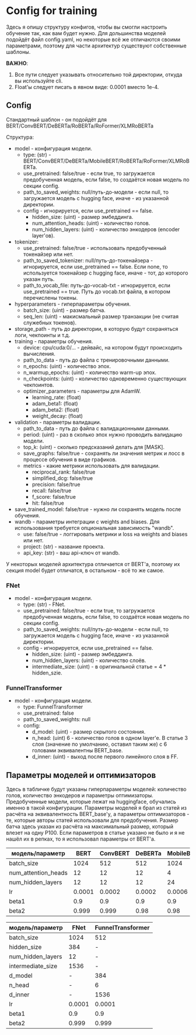 # Config for training

Здесь я опишу структуру конфигов, чтобы вы смогли настроить обучение так, как вам будет нужно.
Для дольшинства моделей подойдёт файл config.yaml, но некоторые всё же отличаются своими параметрами, поэтому для части архитектур существуют собственные шаблоны.

**ВАЖНО**:
1. Все пути следует указывать относительно той директории, откуда вы используйте cli.
2. Float'ы следует писать в явном виде: 0.0001 вместо 1e-4.

## Config

Стандартный шаблон - он подойдёт для BERT/ConvBERT/DeBERTa/RoBERTa/RoFormer/XLMRoBERTa

Структура:

- model - конфигурация модели.
  - type: (str) - BERT/ConvBERT/DeBERTa/MobileBERT/RoBERTa/RoFormer/XLMRoBERTa.
  - use_pretrained: false/true - если true, то загружается предобученная модель, если false, то создаётся новая модель по секции config.
  - path_to_saved_weights: null/путь-до-модели - если null, то загружается модель с hugging face, иначе - из указанной          директории.
  - config - игнорируется, если use_pretrained == false.
    - hidden_size: (uint) - размер эмбеддинга.
    - num_attention_heads: (uint) - количество голов.
    - num_hidden_layers: (uint) - количество энкодеров (encoder layer'ов).
- tokenizer:
  - use_pretrained: false/true - использовать предобученный токенайзер или нет.
  - path_to_saved_tokenizer: null/путь-до-токенайзера - игнорируется, если use_pretrained == false. Если none, то используется токенайзер с hugging face, иначе - тот, до которого указан путь.
  - path_to_vocab_file: путь-до-vocab-txt - игнорируется, если use_pretrained == true. Путь до vocab.txt файла, в котором перечислены токены.
- hyperparameters - гиперпараметры обучения.
  - batch_size: (uint) - размер батча.
  - seq_len: (uint) - макисмальный размер транзакции (не считая служебных токенов).
- storage_path - путь до директории, в которую будут сохраняться логи, чекпоинты и т.д.
- training - параметры обучения.
  - device: cpu/cuda:0/... - дейвайс, на котором будут происходить вычисления.
  - path_to_data - путь до файла с тренировочными данными.
  - n_epochs: (uint) - количество эпох.
  - n_warmup_epochs: (uint) - количество warm-up эпох.
  - n_checkpoints: (uint) - количество одновременно существующих чекпоинтов.
  - optimizer_parameters - параметры для AdamW.
    - learning_rate: (float)
    - adam_beta1: (float)
    - adam_beta2: (float)
    - weight_decay: (float)
- validation - параметры валидации.
  - path_to_data - путь до файла с валидационными данными.
  - period: (uint) - раз в сколько эпох нужно проводить валидацию модели. 
  - top_k: (uint) - сколько предсказаний делать для [MASK]. 
  - save_graphs: false/true - сохранять ли значения метрик и лосс в процессе обучения в виде графиков.
  - metrics - какие метрики использовать для валидации.
    - reciprocal_rank: false/true
    - simplified_dcg: false/true
    - precision: false/true
    - recall: false/true
    - f_score: false/true
    - hit: false/true
- save_trained_model: false/true - нужно ли сохранять модель после обучения.
- wandb - параметры интеграции с weights and biases. Для использования требуется опциональная зависимость "wandb".
  - use: false/true - логгировать метрики и loss на weights and biases или нет.
  - project: (str) - название проекта.
  - api_key: (str) - ваш api-ключ от wandb.

У некоторых моделей архитектура отличается от BERT'a, поэтому их секция model будет отличатся, в остальном - всё то же самое.

### FNet

- model - конфигурация модели.
  - type: (str) - FNet.
  - use_pretrained: false/true - если true, то загружается предобученная модель, если false, то создаётся новая модель по секции config. 
  - path_to_saved_weights: null/путь-до-модели - если null, то загружается модель с hugging face, иначе - из указанной          директории.
  - config - игнорируется, если use_pretrained == false.
    - hidden_size: (uint) - размер эмбеддинга.
    - num_hidden_layers: (uint) - количество слоёв.
    - intermediate_size: (uint) - в оригинальной статье = 4 * hidden_szie.

### FunnelTransformer

- model - конфигурация модели.
  - type: FunnelTransformer
  - use_pretrained: false
  - path_to_saved_weights: null
  - config:
    - d_model: (uint) - размер скрытого состояния.
    - n_head: (uint) 6 - количество голов в одном layer'e. В статье 3 слоя (значение по умолчанию, оставил таким же) с 6 головами эквивалентны BERT_base.
    - d_inner: (uint) - выход после первого линейного слоя в FF.

## Параметры моделей и оптимизаторов

Здесь в табличке будут указаны гиперпараметры моделей: количество голов, количество энкодеров и параметры оптимизаторы. 
Предобученные модели, которые лежат на huggingface, обучались именно в такой конфигурации. Параметры моделей я брал из статей из расчёта на эквивалентность BERT_base'у, а параметры оптимизаторов - те, которые авторы статей использовали для предобучения. Размер батча здесь указан из расчёта на максимальный размер, который влезет на одну P100.
Если параметров в статье указано не было и я не нашёл их в репках, то я использовал параметры от BERT'а.


| модель/параметр | BERT | ConvBERT | DeBERTa | MobileBERT | RoBERTa | RoFormer |XLMRoBERTa |
| -------- | ------- | ------- | ------- | ------- | ------- | ------- | ------- |
| batch_size | 1024 | 512 | 512 | 1024 | 1024 | 1024 | 1024 |
| num_attention_heads | 12 | 12 | 12 | 4 | 12 | 12 | 12 |
| num_hidden_layers | 12 | 12 | 12 | 24 | 12 | 12 | 12 |
| lr | 0.0001 | 0.0002 | 0.0002 | 0.0006 | 0.0007 | 0.0005 | 0.0001 |
| beta1 | 0.9 | 0.9 | 0.9 | 0.9 | 0.9 | 0.9 | 0.9 |
| beta2 | 0.999 | 0.999 | 0.98 | 0.98 | 0.98 | 0.98 | 0.999 |


| модель/параметр | FNet | FunnelTransformer |
| -------- | ------- | ------- |
| batch_size | 1024 | 512 |
| hidden_size | 384 | - |
| num_hidden_layers | 12 | - |
| intermediate_size | 1536 | - |
| d_model | - | 384 |
| n_head | - | 6 |
| d_inner | - | 1536 |
| lr | 0.0001 | 0.0001 |
| beta1 | 0.9 | 0.9 |
| beta2 | 0.999 | 0.999 |